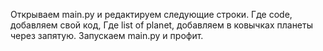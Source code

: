 Открываем main.py  и редактируем следующие строки. Где code, добавляем свой код, Где list of planet, добавляем в ковычках планеты через запятую. Запускаем main.py и профит.
